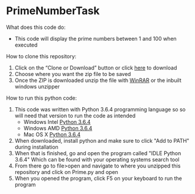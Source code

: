 # PrimeNumberTask

What does this code do:
* This code will display the prime numbers between 1 and 100 when executed

How to clone this repository:
1. Click on the “Clone or Download” button or click [here](https://github.com/KugaYuma/PrimeNumberTask/archive/master.zip) to download
2. Choose where you want the zip file to be saved 
3. Once the ZIP is downloaded unzip the file with [WinRAR](https://www.win-rar.com/start.html?&L=0) or the inbuilt windows unzipper

How to run this python code:
1. This code was written with Python 3.6.4 programming language so so will need that version to run the code as intended
   * Windows Intel [Python 3.6.4](https://www.python.org/ftp/python/3.6.4/python-3.6.4.exe)
   * Windows AMD [Python 3.6.4](https://www.python.org/ftp/python/3.6.4/python-3.6.4-amd64.exe)
   * Mac OS X [Python 3.6.4](https://www.python.org/ftp/python/3.6.4/python-3.6.4-macosx10.6.pkg)
3. When downloaded, install python and make sure to click "Add to PATH" during installation 
4. When that is finished, go and open the program called "IDLE Python 3.6.4" Which can be found with your operating systems search tool
5. From there go to file>open and navigate to where you unzipped this repository and click on Prime.py and open
6. When you opened the program, click F5 on your keyboard to run the program
